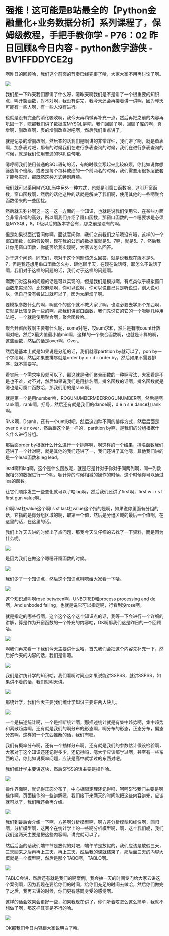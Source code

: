 # 强推！这可能是B站最全的【Python金融量化+业务数据分析】系列课程了，保姆级教程，手把手教你学 - P76：02 昨日回顾&今日内容 - python数字游侠 - BV1FFDDYCE2g

啊昨日的回顾哈，我们这个前面的节奏已经完事了哈，大家大家不用再讨论了啊。

![](img/b38e8d95eeceef71c6b7094b45828946_1.png)

我们想一下昨天我们都讲了什么呀，嗯昨天啊我们是不是讲了一个很重要的知识点，叫开窗函数，对不对啊，我没有讲完，我今天还会再接着讲一讲啊，因为昨天可能有一些人啊，有一些人没有进行。

也就是没有完全的消化吸收啊，我今天再稍微再补充一点，然后再把之前的内容再巩固一下，嗯那我们讲了数据库MYSQL是吧，我们回顾了啊，回顾了库的啊，真增啊，删改查啊，表的增删改查对吧啊，然后我们重点讲了。

就是记录的增删改啊，然后查的话我们是啊讲的非常详细，我们讲了啊，就是单表啊，加多表对吧，那有的时候我们在进行多表查询的时候，我们在进行多表查询的时候，就是我们使用普通的SQL语句哦。

嗯哼啊我们使用普通的SQL语句的话，有的时候会写起来比较麻烦，你比如说你想筛选每个班级，或者是每个每科成绩的一个前两名的时候，我们需要用很多层嵌套才能够实现，那既然这种方式特别麻烦。

我们就可以采用MYSQL当中另外一种方式，也就是叫窗口函数哈，这叫开窗函数，窗口函数啊，然后的话他这种的话就是解决了我们啊，使用其他的一些啊聚合函数带来的一些困扰。

然后就去弥补啊这一这一这一方面的一个知识，也就是说我们使用它，在某些方面会非常非常的高效，所以啊我们介绍了窗口函数，那窗口函数的一个嗯要求是必须是MYSQL，8。0级以后的版本才会有，那之前是没有的啊。

但是如果说面试官问你啊，面试官问你，我们之前我们之前嗯没有哦，这样的一个窗口函数，如果假设啊，现在我的公司的数据库就是5。7啊，就是5。7，然后我让你用窗口函数，你能否给我实现啊，大家该怎么回答。

对于这个问题，同志们，嗯对于这个问题该怎么回答，就是说我现在版本是5。7，但是我还想用串口函数怎么办，跟他聊半天，在现在说话呀，耶怎么不说话了啊，我们对于这样的问题的话，我们对于这样的问题啊。

啊我们对这样的问题的话是可以实现的，但是我们是模拟啊，有点类似于模拟窗口函数来实现的，比较麻烦啊，你可以说啊，你可以说自己只是听说过，别人说可以，但自己没有尝试过就可以了，因为太麻烦了啊。

要模拟参数什么的啊，啊这个的这个就不教大家了啊，也没必要去学那个东西啊，它就是比较复杂一些的啊，那我们讲窗口函数，我们先说它的它的一个呃呃几种用法吧，一个就是使用聚合啊，聚合函数哈。

聚合开窗函数啊主要有什么呢，some对吧，哎sum求和，然后是有哦count计数啊对吧，然后X最大值最小值min啊，这样的一个聚合函数啊，也就是计算的啊，这些函数，然后的话是over啊，Over。

然后是基本上就是如果说是分组的话，我们就写partition by就可以了，pon by一个字段啊，然后如果要排序就是order by o r d r order by，然后如果不需要排序，就不需要写。

看实际一个需求字段就可以了，那这就是我们聚合函数的一种啊写法，大家看是不是也不难，对不对，然后如果说我们是用排名啊，排名函数的话啊，排名函数就是嗯也是可窗口函数哈，那我们用的是rank啊。

就是第一个是用number哈，ROGUNUMBERMBERROGUNUMBER啊，然后是啊rank啊，rank啊，括号，然后还有就是我们的dance啊，d e n s e dance杠rank啊。

RNK啊，Dsank，还有一个until对吧，然后这四种不同的排序方式，然后后面是over o v e r over，然后跟这个是一样的，partition by啊，是我们的分组根据什么什么进行分组。

那后面order by根据什么什么进行一个排序啊，啊这样的一个结果，排名函数我们还讲了一个针对啊，就是其他的我们还讲了一，我们还讲了其他嗯，其他我们讲的是一个lead函数和leg lead。

lead啊和lag啊，这个是什么函数呢，就是它是针对于你对于同两列啊，同一列数据相邻的数据进行一个呃，呃计算的时候相减的操作的时候，这个时候你可以通过lea的函数。

让它们顺序发生一些变化就可以了哈lag啊，然后我们还讲了first啊，first w i r s t first gun value啊。

和啊last杠value这个啊l s st last杠value这个指的是啊，如果说你里面有分组的话，它指的是你分组区域的啊，取第一个值，然后是分组区域的最后一个值啊，在这里的话，在这里的话。

我们上昨天去讲的时候出了点问题，那我今天又仔细的去找了一下资料，而是因为什么呢。

![](img/b38e8d95eeceef71c6b7094b45828946_3.png)

是因为我们在做这个嗯嗯开窗函数的时候。

![](img/b38e8d95eeceef71c6b7094b45828946_5.png)

我们少了一个知识点，然后这个知识点叫嗯给大家看一下哈。

![](img/b38e8d95eeceef71c6b7094b45828946_7.png)

这个知识点叫啊rose between啊，UNBORED和process processing and de啊，And unboded falling，也就是说它可以指定啊，行看到没rose啊。

就是指定的哪些行啊，这个这个这个这个知识点的话，我等一下会进行一个详细的讲解，算是作为开窗函数的一个补充的内容哈，OK啊那我们这是昨日的一个回顾哈。



![](img/b38e8d95eeceef71c6b7094b45828946_9.png)

啊我们再来看一下我们今天主要讲什么哈，首先我们会把这个内容先补充一下，然后好今天的内容的话，我们是讲嗯。



![](img/b38e8d95eeceef71c6b7094b45828946_11.png)

我们是讲统计学的知识哈，我们看啊时间点如果说能讲SSPSS，就讲SSPSS，如果讲不着的话，我们就明天讲。



![](img/b38e8d95eeceef71c6b7094b45828946_13.png)

那统计学，我们今天主要我们统计学知识主要讲两大块儿。

![](img/b38e8d95eeceef71c6b7094b45828946_15.png)

一个是描述统计啊，一个是推断统计啊，那描述统计就是有集中趋势啊，集中趋势和离散趋势啊，还有就是我们的啊分布的形态啊，啊分布的形态，正态分布，偏态分态啊，这样的一个东西推断的话，我们有嗯。

我们有概率分布啊，还有一个抽样分布啊，还有就是我们的参数估计假设检验啊，大家对于这个知识还还记得多少，还记得吗，嗯大学应该都学过啊，甚至有一些东西的话，你比如说概率问题，应该是高中就学过的东西对吧。

我们统计学主要讲这块，然后SPSS的话主要是操作哈。

![](img/b38e8d95eeceef71c6b7094b45828946_17.png)

操作界面啊，就记得正态分布了，中心极限定理还记得吗，呵呵SPS我们主要是啊操作啊，页面操作的一些讲解嗯，我们接下来两天的时间能把这些内容讲完，应该就可以了，我们哦还会再介绍。



![](img/b38e8d95eeceef71c6b7094b45828946_19.png)

我们到最后会介绍一下啊，方差啊分析模型啊，啊方差分析模型和线性啊，回归啊，分析模型啊，这两个在统计学上的一些啊分析模型啊，啊，这个我们呃，我们我们这两天主要是把这些内容啊，讲完就可以了。

然后后面的话我们端午节是放假的对吧，端午节是放假的，我们应该是放假三天，三天回来之后再再上三天，再上三天，然后我的课就结束了，那后面三天的内容大概就是一个模型啊，然后是那个TABO啊，TABLO啊。



![](img/b38e8d95eeceef71c6b7094b45828946_21.png)

TABLO会讲，然后还有就是我们的啊案例，我会抽一天的时间专门给大家去讲这个案例啊，因为我现在要给你们的时间，给你们充足的时间去做哈，然后你们做完了之后，我再去讲的时候，你们更有感同身受的感觉啊。

这样的话会效果会更好一些，如果我现在讲了，你们听着哎怎么这么简单，我就不想做了啊，那这样其实是不行的哈。



![](img/b38e8d95eeceef71c6b7094b45828946_23.png)

OK那我们今日内容跟大家说明白了哈。